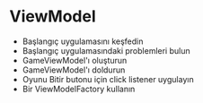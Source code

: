 # <a name="1"></a>ViewModel

- Başlangıç uygulamasını keşfedin
- Başlangıç uygulamasındaki problemleri bulun
- GameViewModel'ı oluşturun
- GameViewModel'ı doldurun
- Oyunu Bitir butonu için click listener uygulayın
- Bir ViewModelFactory kullanın
